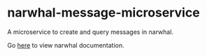 # narwhal-message-microservice

A microservice to create and query messages in narwhal.

Go [here](https://github.com/narwhal-chat/narwhal/blob/master/README.md) to view narwhal documentation.
